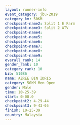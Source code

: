```yaml
---
layout: runner-info 
event_category: jbu-2019 
category_km: 50KM 
checkpoint-name2: Split 1 E Farm 
checkpoint-name3: Split 2 ATV 
checkpoint-name4: 
checkpoint-name5: 
checkpoint-name6: 
checkpoint-name7: 
checkpoint-name8: 
checkpoint-name9: 
overall_rank: 14
gender_rank: 10
category_rank: 10
bib: 51086
name: AZREE BIN IDRIS
category: 50KM Men Open
gender: Male
time: 10-25-39
start: 0-00.0
checkpoint2: 4-29-44
checkpoint3: 9-43-05
finish: 10-25-39
country: Malaysia
---
```

